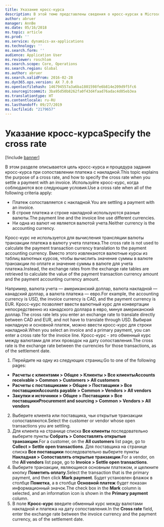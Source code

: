 ```yaml
---
title: Указание кросс-курса
description: В этой теме представлены сведения о кросс-курсах в Microsoft Dynamics 365 Finance.
author: abruer
manager: AnnBe
ms.date: 05/16/2018
ms.topic: article
ms.prod: ''
ms.service: dynamics-ax-applications
ms.technology: ''
ms.search.form: ''
audience: Application User
ms.reviewer: roschlom
ms.search.scope: Core, Operations
ms.search.region: Global
ms.author: abruer
ms.search.validFrom: 2016-02-28
ms.dyn365.ops.version: AX 7.0.0
ms.openlocfilehash: 146794557a3a6ba1801598fe6b814e209d9f5fc6
ms.sourcegitcommit: 3ba95d50b8262fa0f43d4faad76adac4d05eb3ea
ms.translationtype: HT
ms.contentlocale: ru-RU
ms.lasthandoff: 09/27/2019
ms.locfileid: "2179657"
---
```

# <a name="specify-the-cross-rate"></a><span data-ttu-id="dedbf-103">Указание кросс-курса</span><span class="sxs-lookup"><span data-stu-id="dedbf-103">Specify the cross rate</span></span>

[!include [banner](../includes/banner.md)]

<span data-ttu-id="dedbf-104">В этом разделе описывается цель кросс-курса и процедура задания кросс-курса при сопоставлении платежа с накладной.</span><span class="sxs-lookup"><span data-stu-id="dedbf-104">This topic explains the purpose of a cross rate, and how to specify the cross rate when you settle a payment with an invoice.</span></span> <span data-ttu-id="dedbf-105">Используйте кросс-курс, когда соблюдаются все следующие условия.</span><span class="sxs-lookup"><span data-stu-id="dedbf-105">Use a cross rate when all of the following criteria apply:</span></span> 
-   <span data-ttu-id="dedbf-106">Платеж сопоставляется с накладной.</span><span class="sxs-lookup"><span data-stu-id="dedbf-106">You are settling a payment with an invoice.</span></span> 
-   <span data-ttu-id="dedbf-107">В строке платежа и строке накладной используются разные валюты.</span><span class="sxs-lookup"><span data-stu-id="dedbf-107">The payment line and the invoice line use different currencies.</span></span> 
-   <span data-ttu-id="dedbf-108">Ни одна из валют не является валютой учета.</span><span class="sxs-lookup"><span data-stu-id="dedbf-108">Neither currency is the accounting currency.</span></span> 

<span data-ttu-id="dedbf-109">Кросс-курс не используется для вычисления трансляции валюты транзакции платежа в валюту учета платежа.</span><span class="sxs-lookup"><span data-stu-id="dedbf-109">The cross rate is not used to calculate the payment transaction currency translation to the payment accounting currency.</span></span> <span data-ttu-id="dedbf-110">Вместо этого извлекаются валютные курсы из таблиц валютных курсов, чтобы вычислить значение суммы в валюте транзакции по оплате и значение суммы в валюте для учета платежа.</span><span class="sxs-lookup"><span data-stu-id="dedbf-110">Instead, the exchange rates from the exchange rate tables are retrieved to calculate the value of the payment transaction currency amount and the payment accounting currency amount.</span></span> 

<span data-ttu-id="dedbf-111">Например, валюта учета — американский доллар, валюта накладной — канадский доллар, а валюта платежа — евро.</span><span class="sxs-lookup"><span data-stu-id="dedbf-111">For example, the accounting currency is USD, the invoice currency is CAD, and the payment currency is EUR.</span></span> <span data-ttu-id="dedbf-112">Кросс-курс позволяет ввести валютный курс для конвертации непосредственно из канадского доллара в евро, минуя американский доллар.</span><span class="sxs-lookup"><span data-stu-id="dedbf-112">The cross rate lets you enter an exchange rate to translate directly between CAD and EUR, and not have to translate through USD.</span></span> <span data-ttu-id="dedbf-113">Выбирая накладную и основной платеж, можно ввести кросс-курс для строки накладной.</span><span class="sxs-lookup"><span data-stu-id="dedbf-113">When you select an invoice and a primary payment, you can enter a cross rate for the invoice line.</span></span> <span data-ttu-id="dedbf-114">Кросс-курс - это обменный курс между валютами для этих проводок на дату сопоставления.</span><span class="sxs-lookup"><span data-stu-id="dedbf-114">The cross rate is the exchange rate between the currencies for those transactions, as of the settlement date.</span></span>

1.  <span data-ttu-id="dedbf-115">Перейдите на одну из следующих страниц:</span><span class="sxs-lookup"><span data-stu-id="dedbf-115">Go to one of the following pages:</span></span>
- <span data-ttu-id="dedbf-116">**Расчеты с клиентами > Общее > Клиенты > Все клиенты**</span><span class="sxs-lookup"><span data-stu-id="dedbf-116">**Accounts receivable > Common > Customers > All customers**</span></span> 
- <span data-ttu-id="dedbf-117">**Расчеты с поставщиками > Общее > Поставщики > Все поставщики**</span><span class="sxs-lookup"><span data-stu-id="dedbf-117">**Accounts payable > Common > Vendors > All vendors**</span></span> 
- <span data-ttu-id="dedbf-118">**Закупки и источники > Общее > Поставщики > Все поставщики**</span><span class="sxs-lookup"><span data-stu-id="dedbf-118">**Procurement and sourcing > Common > Vendors > All vendors**</span></span>
2.  <span data-ttu-id="dedbf-119">Выберите клиента или поставщика, чьи открытые транзакции сопоставляются.</span><span class="sxs-lookup"><span data-stu-id="dedbf-119">Select the customer or vendor whose open transactions you are settling.</span></span> 
3.  <span data-ttu-id="dedbf-120">Для клиента на странице списка **Все клиенты** последовательно выберите пункты **Собрать > Сопоставлять открытые транзакции**.</span><span class="sxs-lookup"><span data-stu-id="dedbf-120">For a customer, on the **All customers** list page, go to **Collect > Settle open transactions**.</span></span> <span data-ttu-id="dedbf-121">Для поставщика на странице списка **Все поставщики** последовательно выберите пункты **Накладная > Сопоставлять открытые транзакции**.</span><span class="sxs-lookup"><span data-stu-id="dedbf-121">For a vendor, on the **All vendors** list page, go to **Invoice > Settle open transactions**.</span></span> 
4.  <span data-ttu-id="dedbf-122">Выберите транзакции, являющиеся основным платежом, и щелкните кнопку **Пометить оплату**.</span><span class="sxs-lookup"><span data-stu-id="dedbf-122">Select the transaction that is the primary payment, and then click **Mark payment**.</span></span> <span data-ttu-id="dedbf-123">Будет установлен флажок в столбце **Пометка**, а в столбце **Основной платеж** будет показан информационный значок.</span><span class="sxs-lookup"><span data-stu-id="dedbf-123">The check box in the **Mark** column is selected, and an information icon is shown in the **Primary payment** column.</span></span> 
5.  <span data-ttu-id="dedbf-124">В поле **Кросс-курс** введите обменный курс между валютами накладной и платежа на дату сопоставления.</span><span class="sxs-lookup"><span data-stu-id="dedbf-124">In the **Cross rate** field, enter the exchange rate between the invoice currency and the payment currency, as of the settlement date.</span></span> 
